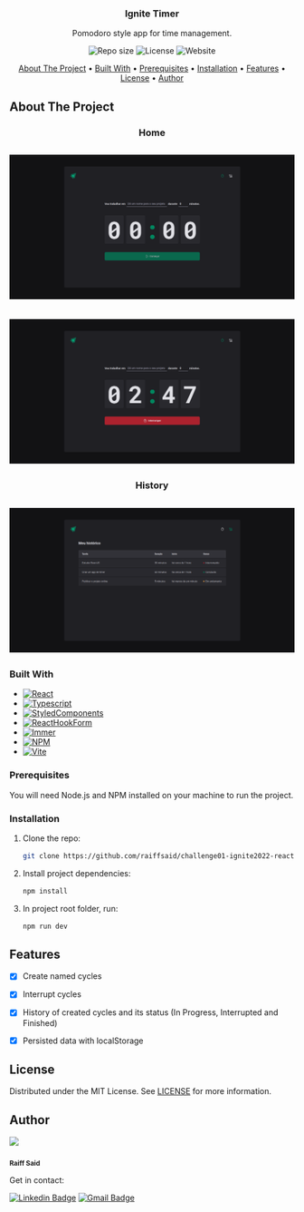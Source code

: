 <h3 align="center">Ignite Timer</h3>

  <p align="center">
    Pomodoro style app for time management.
  </p>
</div>

<p align="center">
  <img alt="Repo size" src="https://img.shields.io/github/repo-size/raiffsaid/ignite-timer?style=flat-square" />
  <img alt="License" src="https://img.shields.io/github/license/raiffsaid/ignite-timer?style=flat-square" />
  <img alt="Website" src="https://img.shields.io/website?style=flat-square&up_message=Online&url=https%3A%2F%2Ftodolist-reactjs-raiffsaid.vercel.app%2F" />
</p>

<p align="center">
 <a href="#about-the-project">About The Project</a> •
 <a href="#built-with">Built With</a> • 
 <a href="#prerequisites">Prerequisites</a> • 
 <a href="#installation">Installation</a> • 
 <a href="#features">Features</a> • 
 <a href="#license">License</a> •
 <a href="#author">Author</a>
</p>


## About The Project

<h3 align="center">Home</h3>
<h2 align="center">
    <img alt="Ignite Timer - ReactJS 2022" src="images/home.jpg">
</h2>

<h2 align="center">
    <img alt="Ignite Timer - ReactJS 2022" src="images/home2.jpg">
</h2>

<h3 align="center">History</h3>
<h2 align="center">
    <img alt="Ignite Timer - ReactJS 2022" src="images/history.jpg">
</h2>


### Built With

* [![React][React.js]][React-url]
* [![Typescript][Typescript]][Typescript-url]
* [![StyledComponents][StyledComponents]][StyledComponents-url]
* [![ReactHookForm][ReactHookForm]][ReactHookForm-url]
* [![Immer][Immer]][Immer-url]
* [![NPM][NPM]][NPM-url]
* [![Vite][Vite]][Vite-url]


### Prerequisites

You will need Node.js and NPM installed on your machine to run the project.


### Installation

1. Clone the repo:
   ```sh
   git clone https://github.com/raiffsaid/challenge01-ignite2022-reactjs.git
   ```
2. Install project dependencies:
   ```sh
   npm install
   ```
3. In project root folder, run:
   ```sh
   npm run dev
   ```


## Features

- [x] Create named cycles 
- [x] Interrupt cycles
- [x] History of created cycles and its status (In Progress, Interrupted and Finished)
- [x] Persisted data with localStorage


## License

Distributed under the MIT License. See [LICENSE][license] for more information.


## 


## Author

 <img src="https://avatars.githubusercontent.com/u/28994297?s=400&u=8257d240f1ad1a105abe224ff1e131a9f0f872e6&v=4" width="100px;" />

 <sub><b>Raiff Said</b></sub>

 Get in contact:

[![Linkedin Badge](https://img.shields.io/badge/-Raiff_Said-blue?style=flat-square&logo=Linkedin&logoColor=white)][linkedin-url] 
[![Gmail Badge](https://img.shields.io/badge/-raiff.said@gmail.com-c14438?style=flat-square&logo=Gmail&logoColor=white)][email]


<!-- MARKDOWN LINKS & IMAGES -->
<!-- https://www.markdownguide.org/basic-syntax/#reference-style-links -->
[linkedin-url]: https://linkedin.com/in/raiffsaid
[email]: mailto:raiff.said@gmail.com

[license]: https://github.com/raiffsaid/ignite-timer/blob/main/LICENSE.md

[React.js]: https://img.shields.io/badge/ReactJS-20232A?style=for-the-badge&logo=react&logoColor=61DAFB
[React-url]: https://reactjs.org/

[Vite]: https://img.shields.io/badge/-vite-20232A?style=for-the-badge&logo=vite&logoColor=646CFF
[Vite-url]: https://vitejs.dev/

[Typescript]: https://img.shields.io/badge/Typescript-20232A?style=for-the-badge&logo=typescript&logoColor=3178C6
[Typescript-url]: https://www.typescriptlang.org/

[NPM]: https://img.shields.io/badge/Npm-20232A?style=for-the-badge&logo=npm&logoColor=CB3837
[NPM-url]: https://www.npmjs.com/

[License-Badge]: https://img.shields.io/github/license/raiffsaid/challenge01-ignite2022-reactjs?style=flat-square

[Immer]: https://img.shields.io/badge/Immer-20232A?style=for-the-badge&logo=immer&logoColor=00E7C3
[Immer-url]: https://github.com/immerjs/immer


[StyledComponents]: https://img.shields.io/badge/Styled_components-20232A?style=for-the-badge&logo=styled%20components&logoColor=DB7093
[StyledComponents-url]: https://styled-components.com/

[ReactHookForm]: https://img.shields.io/badge/React_Hook_Form-20232A?style=for-the-badge&logo=react%20hook%20form&logoColor=EC5990
[ReactHookForm-url]: https://react-hook-form.com/